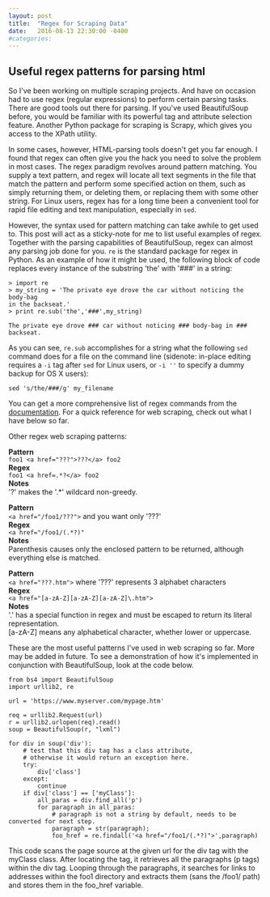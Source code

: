 ```yaml
---
layout: post
title:  "Regex for Scraping Data"
date:   2016-08-13 22:30:00 -0400
#categories: 
---
```


<h2>Useful regex patterns for parsing html</h2>

So I've been working on multiple scraping projects. And have on occasion had to use regex (regular expressions) to
perform certain parsing tasks. 
There are good tools out there for parsing.
If you've used BeautifulSoup before, you would be familiar with its powerful tag and attribute selection feature. 
Another Python package for scraping is Scrapy, which gives you access to the XPath utility.

In some cases, however, HTML-parsing tools doesn't get you far enough. I found that regex can often give you the hack
you need to solve the problem in most cases. The regex paradigm revolves around pattern matching. You supply a text pattern, 
and regex will locate all text segments in the file that match the pattern and perform some specified action on them, such as
simply returning them, or deleting them, or replacing them with some other string. 
For Linux users, regex has for a long time been a convenient tool for rapid file editing and text manipulation, especially in `sed`. 

However, the syntax used for pattern matching can take awhile to get used to. This post will act as a sticky-note for me to list
useful examples of regex. Together with the parsing capabilities of BeautifulSoup, regex can almost any parsing job done for you. 
`re` is the standard package for regex in Python. As an example of how it might be used, the following block of code replaces every 
instance of the substring 'the' with '###' in a string:

```
> import re
> my_string = 'The private eye drove the car without noticing the body-bag 
in the backseat.'
> print re.sub('the','###',my_string) 

The private eye drove ### car without noticing ### body-bag in ### backseat.
```
As you can see, `re.sub` accomplishes for a string what the following `sed` command does for a file on the command line 
(sidenote: in-place 
editing requires a `-i` tag after `sed` for Linux users, or `-i ''` to specify a dummy backup for OS X users):  

```
sed 's/the/###/g' my_filename
```

You can get a more comprehensive list of regex commands from the <a href="https://docs.python.org/2/library/re.html">documentation</a>. 
For a quick reference for web scraping, check out what I have below so far. 

Other regex web scraping patterns:

**Pattern**<br>
`foo1 <a href="???">???</a> foo2`<br> 
**Regex**   
`foo1 <a href=.*?</a> foo2`<br>
**Notes**<br>
'?' makes the '.*' wildcard non-greedy. 

**Pattern**<br>
`<a href="/foo1/???">` and you want only '???'<br>
**Regex**   
`<a href="/foo1/(.*?)"`<br>
**Notes**<br>
Parenthesis causes only the enclosed pattern to be returned, although everything else is matched. 

**Pattern**<br>
`<a href="???.htm">` where '???' represents 3 alphabet characters<br>
**Regex**   
`<a href="[a-zA-Z][a-zA-Z][a-zA-Z]\.htm">`<br>
**Notes**<br>
'.' has a special function in regex and must be escaped to return its literal representation.<br>
[a-zA-Z] means any alphabetical character, whether lower or uppercase.<br>

These are the most useful patterns I've used in web scraping so far. More may be added in future. To see a demonstration of how it's
implemented in conjunction with BeautifulSoup, look at the code below.

```
from bs4 import BeautifulSoup
import urllib2, re

url = 'https://www.myserver.com/mypage.htm'

req = urllib2.Request(url)
r = urllib2.urlopen(req).read()
soup = BeautifulSoup(r, "lxml")

for div in soup('div'):
    # test that this div tag has a class attribute, 
    # otherwise it would return an exception here.
    try:
        div['class']
    except:
        continue
    if div['class'] == ['myClass']:
        all_paras = div.find_all('p')
        for paragraph in all_paras:
            # paragraph is not a string by default, needs to be converted for next step.
            paragraph = str(paragraph); 
            foo_href = re.findall('<a href="/foo1/(.*?)">',paragraph)
```

This code scans the page source at the given url for the div tag with the myClass class.
After locating the tag, it retrieves all the paragraphs (p tags) within the div tag.
Looping through the paragraphs, it searches for links to addresses within the foo1 directory and extracts 
them (sans the /foo1/ path) and stores them in the foo_href variable.
